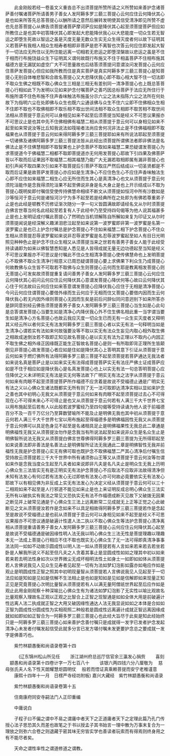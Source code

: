 <!-- { "loadSidebar": true } -->
　　此金刚般若经一卷虽文义重沓总不出须菩提所赞所请之义所赞如来善护念诸菩萨善付嘱诸菩萨所请善男子善女人发阿耨多罗三藐三菩提心云何应住云何降伏其心是也如来所答先总答菩提心以酬所请之意然后展转发明使其信受清净即见所赞不虚也先总答菩提心从佛告须菩提诸菩萨摩诃萨应如是降伏其心起至须菩提菩萨但应如所教住止是也其中初答降伏其心即发起大悲能降伏我心以大悲能度一切众生若无智运之即堕生死故以智运之虽是灭度无量无数众生实无众生得灭度者何以故下征明其义若菩萨有我相人相众生相寿者相即非菩萨是悲不离智也次答云何应住即发起大智于一切法应无所住以无所住能远离一切相若无悲运之即堕涅槃故以悲运之虽是不住于相而行布施饶益众生下征明其义谓何故既行布施又不住于相盖菩萨不住相布施其福德方是无漏犹如虚空广大不可思量故也后结答须菩提问意谓汝问发菩提心云何应住菩萨发菩提心但应如我所教而住是真实菩萨是真实阿耨多罗三藐三菩提心是知菩提心无别自体唯悲智和合故名菩提心又大悲降伏我心即不取心相大智不住一切法即不取众生佛之相既不取心佛众生三相是三相无有差别同一清净菩提心也上既总答菩提心行相如此下为发明以见如来护念付嘱菩萨之善巧因总标菩萨于法应无所住行于布施所谓不住色布施不住声香味触法布施虽分示六尘之法未指陈六尘之法所在何处故下为指明六尘在处即佛与众生也既六尘通该佛与众生不住六尘即不住佛相众生相不住即不取也不取佛相即不取乐相不取出世间法相不取众生相即不取苦相不取世间法相从须菩提于意云何可以身相见如来不起至后须菩提当知是经义不可思议果报亦不可思议止是也其中先不住佛相佛有福慧二相从须菩提于意云何可以身相见如来不起至如来常说汝等比丘知我说法如筏喻者法尚应舍何况非法止是不住佛福相即不取福果也从须菩提于意云何如来得阿耨多罗三藐三菩提耶如来有所说法耶起至须菩提一切诸佛及诸佛阿耨多罗三藐三菩提法皆从此经出须菩提所谓佛法者即非佛法是名佛法止是不住佛慧相即不取智果也上护念菩萨不取如来福慧二果恐疑谓发菩提心为求菩提道今于佛福慧二相都不取即菩提道亦无何用发菩提心耶故下引四果及佛菩萨皆以不取而后证果因不取福慧二相其福慧乃能广大无漏若取相即属有漏非菩提心也初引声闻不取四果次引如来不取菩提后引菩萨不取庄严然后结成以一切圣贤都是不取而后证果是故菩萨发菩提心亦应如是生清净心不应住色生心不应住声香味触法生心即不应住如来福慧二相生心应无所住而生其心是真清净心也文从须菩提于意云何须陀洹能作是念我得须陀洹果不起至佛说非身是名大身止是也上开示结成以不取为菩提心既明矣即付嘱信受使传持佛慧命相续不断文从须菩提如恒河中所有沙数如是沙等恒河于意云何是诸恒河沙宁为多不起至若是经典所在之处即为有佛若尊重弟子止是也此经是顿教不历修证渐次随分一字一句义皆圆满故即请经名文从尔时须菩提白佛言世尊当何名此经起至若复有人于此经中乃至受持四句偈等为他人说其福甚多止是也上发明证成付嘱此菩提心了然明白当机领解陈自所解如来复为印证又从尔时须菩提闻说是经深解义趣涕泪悲泣起至如来说第一波罗蜜即非第一波罗蜜是名第一波罗蜜止是也已上护念付嘱总是护念菩提心不住如来福慧二相下护念菩提心不住众生相从须菩提忍辱波罗蜜如来说非忍辱波罗蜜是名忍辱波罗蜜起至如人有目日光明照见种种色止是护念不住众生相又从须菩提当来之世若有善男子善女人能于此经受持读诵即为如来以佛智慧悉知是人悉见是人皆得成就无量无边功德起至当知是经义不可思议果报亦不可思议是付嘱此不住众生相清净菩提心使传佛慧命也上发明菩提心不取佛不取众生清净行相意义已周恐疑谓菩提心要上求佛果下利众生乃成菩提心何故教佛与众生皆不可取若不取佛与众生则菩提心云何而生耶是教离相发菩提心则无菩提心可发矣故须菩提重复请问善男子善女人发阿耨多罗三藐三菩提心云何应住云何降伏其心前问云何应住云何降伏其心意谓发菩提心降伏何等心故曰云何降伏其心住于何法故曰云何应住如来答意谓发菩提心应降伏我心应住于无相是清净菩提心今问云何应住谓菩提心要借外缘而生云何应于无相而住又菩提心要借内因而生云何降伏我心若无内因外缘则菩提心无因而生矣是前后问辞似同问意迥别下如来所答亦是辞同意别经云佛告须菩提善男子善女人发阿耨多罗三藐三菩提心当生如是心此句是总答谓发菩提心当要生如是清净心内降伏我心外不住生佛名相此重一当字谓当要生如是清净心方名菩提心也故云我应灭度一切众生已而无有一众生实灭度者又释明其义经云所以者何实无有法发阿耨多罗三藐三菩提心者以实无有法一句释明当如是生清净心谓若实有法如来何故强要汝等不取以实无有法众生妄见内取心相外取生佛之相故成迷倒汝若不取即正知见故名菩提心是以实无有法为正理以不取内心内因正不取生佛之相外缘正因缘既正能生正智故名菩提心是则一有所取即背正理所生皆颠倒见非菩提心故发菩提心者应如是住如是降伏其心上答明其意下引证从须菩提于意云何如来于燃灯佛所有法得阿耨多罗三藐三菩提不起至须菩提若菩萨通达无我法者如来说名真是菩萨止是以如来实无有法得成菩提菩萨实无有法庄严佛土证成菩萨应如是不住于相应如是降伏我心是名真发菩提心也上以实无有法一句总答明菩提心应住降伏之义未详明实无有法是实无何等法故下广明实无有法之法字从须菩提于意云何如来有肉眼不起至须菩提菩萨所作福德不应贪着是故说不受福德止通是广明实无有法之义以心佛众生诸法既都实无所有则了无一法可取即达清净实相以显如来护念之善也其中初明心无我文从须菩提于意云何如来有肉眼不起至须菩提过去心不可得现在心不可得未来心不可得止是也又从须菩提于意云何若有人满三千大千世界七宝以用布施起至后若有人以此般若波罗蜜经乃至四句偈等受持读诵为他人说于前福德百分不及一百千万亿分乃至算数譬喻所不能及止是明佛无我也其中初从须菩提于意云何若人满三千大千世界七宝以用布施起至得福德多是明佛福因性无我又从须菩提于意云何佛可以具足色身见不起至是名诸相具足止是明佛福果性无我总此二章通是明佛福性无我又从须菩提汝勿作是念我当有所说法起至如来说非众生是名众生止是明佛智所说法无我又从须菩提白佛言世尊佛得阿耨多罗三藐三菩提为无所得耶起至如来说善法即非善法是名善法止是明佛智所证法无我通此二章是明佛智性无我并前福性无我是护念菩提心实无有佛可取也既护念不取佛福慧二严其心清净后付嘱生信受持故云须菩提若三千大千世界中所有诸须弥山王等又从须菩提于意云何汝等勿谓如来作是念我当度众生起至凡夫者如来说即非凡夫是名凡夫止是明众生无我上历明心佛众生三法皆实无有是正明实无有法护念菩提心不应取法不应取非法故得清净但未知有法发心有何过若有法发心无过即依有法发心亦可何故必竟要依实无有法发心耶故下以有相见佛为非反成上实无有法发心为决定义经从须菩提于意云何可以三十二相观如来不起至是人行邪道不能见如来止是也上来证明反成总明心佛众生三法实无所有以破执实有我法之常见又恐执实无有法不作福德成断灭见故下又破拨无因果之断见并上破常见通是于心佛众生三法上远离断常二见成就无上正等正觉之心此破断见之文从须菩提汝若作是念如来不以具足相故得阿耨多罗三藐三菩提若作是念起至是故说不受福德止是也前从须菩提于意云何可以身相见如来不起至是经义不可思议果报亦不可思议通是破遍计性遣人法二执以不取心佛众生等法护念菩提心清净离相从须菩提重请善男子善女人发阿耨多罗三藐三菩提心云何应住云何降伏其心起至是故说不受福德通是破因缘性明人法无我以明心佛众生三法无性是菩提理趣以理趣本无一法成上菩提心行相应不住不取也既实无心佛众生了无一法可得即真清净事事法法同一如如不动故示圆成性以明人法一如从须菩提若有人言如来若来若去若坐若卧是人解我所说义不起至但凡夫之人贪着其事止是显圆成性如如之理其中初以如来若来若去明法性身如次以世界微尘无成坏相明法性土如身土一如即如如体从须菩提若人言佛说我见人见众生见寿者见起至一切有为法如梦幻泡影如露亦如电应作如是观止是明圆成性正智之照其中初明现量智从须菩提若人言佛说我见人见起至于一切法应如是知如是见如是信解不生法相止是也如是知如是见如是信解即如来现量正知正见是究竟菩提心次明比量智从须菩提若有人以满无量阿僧祇世界起至后应作如是观止此用金刚观察十种深喻比心佛众生有为诸法如梦幻泡影了无实性以喻比观故名比量观察入理故名正观以正观之比智合上正智之现智通是如如全体大用是前破遍计性远离人法二执成就正智之大用又破因缘性通达人法无我显说如如之本体是合如如正智为圆成性分圆成性为实相观照二种般若是圆成性远离遍计成就正智远离因缘成就如如即如如正智合为一阿耨多罗三藐三菩提心也此经大旨尽于此矣是知此经始终只是一阿耨多罗三藐三菩提心如来善护念善付嘱只是成就得一发字已发者护念发起清净心未发者付嘱发起信受此就多分言已发方堪付嘱未发更要护念总之要成就一发字是佛善巧也。

　　紫竹林颛愚衡和尚语录卷第十四

　　　(辽东锦州松山所见任
　　浙江湖州府总巡厅信官余三瀛发心捐赀
　　喜刻
　颛愚和尚语录第十四卷计字一万七百八十
　　该银六两四钱六分八厘敬为
　慈母张氏夫人名下性天朗耀慧炬圆明仗
　般若而悟证真乘赖菩提而安宁老稚谨意
　　康熙十四年十一月　日楞严寺经坊附板)
嘉兴大藏经　紫竹林颛愚衡和尚语录


　　紫竹林颛愚衡和尚语录卷第十五

　　住南康府同安寺嗣法门人正印重编

　　中庸说白

　　子程子曰不偏之谓中不易之谓庸中者天下之正道庸者天下之定理此篇乃孔门传授心法子思恐其久而差也故笔之于书以授孟子其书始言一理中散为万事末复合为一理放之则弥六合卷之则退藏于密其味无穷皆实学也善读者玩索而有得焉则终身用之有不能尽者矣。

　　天命之谓性率性之谓道修道之谓教。

